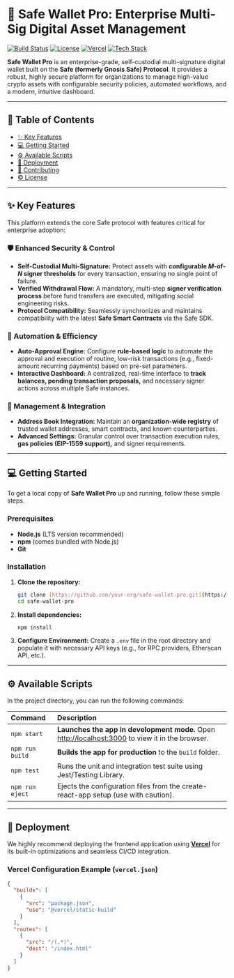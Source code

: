 # 🔐 Safe Wallet Pro: Enterprise Multi-Sig Digital Asset Management
[![Build Status](https://img.shields.io/github/actions/workflow/status/your-org/safe-wallet-pro/ci.yml?branch=main)]()
[![License](https://img.shields.io/github/license/your-org/safe-wallet-pro)]()
[![Vercel](https://img.shields.io/badge/deployed%20on-vercel-000?logo=vercel)](https://vercel.com)
[![Tech Stack](https://img.shields.io/badge/stack-React%20%7C%20Ethers%20%7C%20Safe%20SDK-blueviolet?logo=react)](https://reactjs.org/)

**Safe Wallet Pro** is an enterprise-grade, self-custodial multi-signature digital wallet built on the **Safe (formerly Gnosis Safe) Protocol**. It provides a robust, highly secure platform for organizations to manage high-value crypto assets with configurable security policies, automated workflows, and a modern, intuitive dashboard.

---

## 🧭 Table of Contents
* [✨ Key Features](#-key-features)
* [💻 Getting Started](#-getting-started)
* [⚙️ Available Scripts](#️-available-scripts)
* [🚀 Deployment](#-deployment)
* [🤝 Contributing](#-contributing)
* [©️ License](#️-license)

---

## ✨ Key Features

This platform extends the core Safe protocol with features critical for enterprise adoption:

### 🛡 Enhanced Security & Control
* **Self-Custodial Multi-Signature:** Protect assets with **configurable $M$-of-$N$ signer thresholds** for every transaction, ensuring no single point of failure.
* **Verified Withdrawal Flow:** A mandatory, multi-step **signer verification process** before fund transfers are executed, mitigating social engineering risks.
* **Protocol Compatibility:** Seamlessly synchronizes and maintains compatibility with the latest **Safe Smart Contracts** via the Safe SDK.

### 🤖 Automation & Efficiency
* **Auto-Approval Engine:** Configure **rule-based logic** to automate the approval and execution of routine, low-risk transactions (e.g., fixed-amount recurring payments) based on pre-set parameters.
* **Interactive Dashboard:** A centralized, real-time interface to **track balances, pending transaction proposals,** and necessary signer actions across multiple Safe instances.

### 🔗 Management & Integration
* **Address Book Integration:** Maintain an **organization-wide registry** of trusted wallet addresses, smart contracts, and known counterparties.
* **Advanced Settings:** Granular control over transaction execution rules, **gas policies (EIP-1559 support),** and signer requirements.

---

## 💻 Getting Started

To get a local copy of **Safe Wallet Pro** up and running, follow these simple steps.

### Prerequisites

* **Node.js** (LTS version recommended)
* **npm** (comes bundled with Node.js)
* **Git**

### Installation

1.  **Clone the repository:**
    ```bash
    git clone [https://github.com/your-org/safe-wallet-pro.git](https://github.com/your-org/safe-wallet-pro.git)
    cd safe-wallet-pro
    ```

2.  **Install dependencies:**
    ```bash
    npm install
    ```

3.  **Configure Environment:**
    Create a `.env` file in the root directory and populate it with necessary API keys (e.g., for RPC providers, Etherscan API, etc.).

---

## ⚙️ Available Scripts

In the project directory, you can run the following commands:

| Command         | Description                                                      |
|:----------------|:-----------------------------------------------------------------|
| `npm start`     | **Launches the app in development mode.** Open [http://localhost:3000](http://localhost:3000) to view it in the browser. |
| `npm run build` | **Builds the app for production** to the `build` folder.         |
| `npm test`      | Runs the unit and integration test suite using Jest/Testing Library. |
| `npm run eject` | Ejects the configuration files from the create-react-app setup (use with caution). |

---

## 🚀 Deployment

We highly recommend deploying the frontend application using **[Vercel](https://vercel.com/)** for its built-in optimizations and seamless CI/CD integration.

### Vercel Configuration Example (`vercel.json`)

```json
{
  "builds": [
    {
      "src": "package.json",
      "use": "@vercel/static-build"
    }
  ],
  "routes": [
    {
      "src": "/(.*)",
      "dest": "/index.html"
    }
  ]
}
